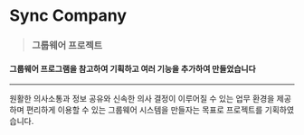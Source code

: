 # Sync Company
> ### 그룹웨어 프로젝트
 #### 그룹웨어 프로그램을 참고하여 기획하고 여러 기능을 추가하여 만들었습니다
 ---
 원활한 의사소통과 정보 공유와 신속한 의사 결정이 이루어질 수 있는 업무 환경을 제공하며 
 편리하게 이용할 수 있는 그룹웨어 시스템을 만들자는 목표로 프로젝트를 기획하였습니다.
